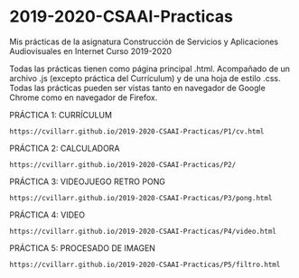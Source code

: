 # 2019-2020-CSAAI-Practicas
Mis prácticas de la asignatura Construcción de Servicios y Aplicaciones Audiovisuales en Internet
Curso 2019-2020  

Todas las prácticas tienen como página principal .html. Acompañado de un archivo .js (excepto práctica del Currículum) y de una hoja de estilo .css.
Todas las prácticas pueden ser vistas tanto en navegador de Google Chrome como en navegador de Firefox.

PRÁCTICA 1: CURRÍCULUM

	https://cvillarr.github.io/2019-2020-CSAAI-Practicas/P1/cv.html

PRÁCTICA 2: CALCULADORA

	https://cvillarr.github.io/2019-2020-CSAAI-Practicas/P2/

 PRÁCTICA 3: VIDEOJUEGO RETRO PONG

	https://cvillarr.github.io/2019-2020-CSAAI-Practicas/P3/pong.html

 PRÁCTICA 4: VIDEO

	https://cvillarr.github.io/2019-2020-CSAAI-Practicas/P4/video.html

 PRÁCTICA 5: PROCESADO DE IMAGEN

	https://cvillarr.github.io/2019-2020-CSAAI-Practicas/P5/filtro.html





